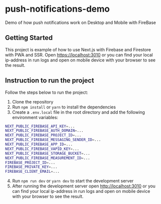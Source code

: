 # push-notifications-demo
Demo of how push notifications work on Desktop and Mobile with FireBase

## Getting Started

This project is example of how to use Next.js with Firebase and Firestore with PWA and SSR.
Open [https://localhost:3010](https://localhost:3010) or you can find your local ip-address in run logs and open on mobile device with your browser to see the result.

## Instruction to run the project

Follow the steps below to run the project:

1. Clone the repository
2. Run `npm install` or `yarn` to install the dependencies
3. Create a `.env.local` file in the root directory and add the following environment variables:

```bash
NEXT_PUBLIC_FIREBASE_API_KEY=...
NEXT_PUBLIC_FIREBASE_AUTH_DOMAIN=...
NEXT_PUBLIC_FIREBASE_PROJECT_ID=...
NEXT_PUBLIC_FIREBASE_MESSAGING_SENDER_ID=...
NEXT_PUBLIC_FIREBASE_APP_ID=...
NEXT_PUBLIC_FIREBASE_VAPID_KEY=...
NEXT_PUBLIC_FIREBASE_STORAGE_BUCKET=...
NEXT_PUBLIC_FIREBASE_MEASUREMENT_ID=...
FIREBASE_PROJECT_ID=...
FIREBASE_PRIVATE_KEY=...
FIREBASE_CLIENT_EMAIL=...
```

4. Run `npm run dev` or `yarn dev` to start the development server
5. After running the development server open [http://localhost:3010](http://localhost:3010) or you can find your local ip-address in run logs and open on mobile device with your browser to see the result.

